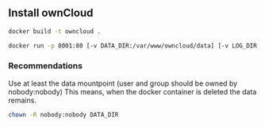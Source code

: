 ## Install ownCloud
```bash
docker build -t owncloud .
```

```bash
docker run -p 8001:80 [-v DATA_DIR:/var/www/owncloud/data] [-v LOG_DIR:/var/log] --name owncloud -it owncloud
```

### Recommendations
Use at least the data mountpoint (user and group should be owned by nobody:nobody)
This means, when the docker container is deleted the data remains.

```bash
chown -R nobody:nobody DATA_DIR
```
